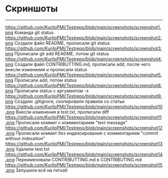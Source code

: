 # Скриншоты
____ 
https://github.com/KuriloPMI/Testrepo/blob/main/screenshots/screenshot1.png
Команда git status
https://github.com/KuriloPMI/Testrepo/blob/main/screenshots/screenshot2.png
Создали файл README, прописали git status
https://github.com/KuriloPMI/Testrepo/blob/main/screenshots/screenshot3.png
Прописали git add README, потом git status 
https://github.com/KuriloPMI/Testrepo/blob/main/screenshots/screenshot4.png
Создали файл CONTRIBUTTING.md, прописали add, после чего внесли изменения и прописали status
https://github.com/KuriloPMI/Testrepo/blob/main/screenshots/screenshot5.png
Прописали add, потом status
https://github.com/KuriloPMI/Testrepo/blob/main/screenshots/screenshot8.png
Прописали status с аргументом -s
https://github.com/KuriloPMI/Testrepo/blob/main/screenshots/screenshot9.png
Создали .gitignore, скопировали правила со статьи
https://github.com/KuriloPMI/Testrepo/blob/main/screenshots/screenshot10.png
Внесли изменения в test.txt, прописали diff
https://github.com/KuriloPMI/Testrepo/blob/main/screenshots/screenshot11.png
Прописали коммит с комментарием "text message"
https://github.com/KuriloPMI/Testrepo/blob/main/screenshots/screenshot12.png
Прописали коммит без индексирования с комментарием "commit without indexation"
https://github.com/KuriloPMI/Testrepo/blob/main/screenshots/screenshot13.png
Удалили test.txt
https://github.com/KuriloPMI/Testrepo/blob/main/screenshots/screenshot14.png
Переименовали CONTRIBUTTING.md в CONTRIBUTING.md
https://github.com/KuriloPMI/Testrepo/blob/main/screenshots/screenshot15.png
Запушили всё на гитхаб
